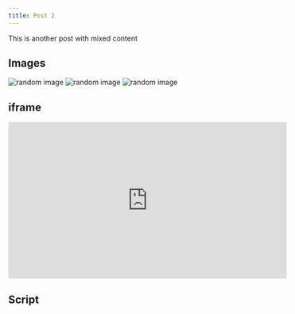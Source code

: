 ```yaml
---
title: Post 2
---
```


This is another post with mixed content

## Images
![random image](http://loremflickr.com/320/240?random=10)
![random image](http://loremflickr.com/320/240?random=11)
![random image](http://loremflickr.com/320/240?random=12)

## iframe
<iframe width="560" height="315" src="http://www.youtube.com/embed/XDrB5c4-c9Y" frameborder="0"></iframe>

## Script
<script src="http://code.jquery.com/jquery-3.3.1.slim.min.js"></script>
